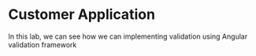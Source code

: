# Customer Application

In this lab, we can see how we can implementing validation using Angular validation framework